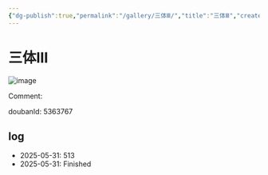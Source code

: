 ```yaml
---
{"dg-publish":true,"permalink":"/gallery/三体Ⅲ/","title":"三体Ⅲ","created":"2025-06-25T14:18:44.797+08:00"}
---
```



# 三体Ⅲ

![image](https://hiraeth-picbed.oss-cn-beijing.aliyuncs.com/20250531154739.webp)

Comment: 



doubanId: 5363767

## log

- 2025-05-31: 513
- 2025-05-31: Finished

